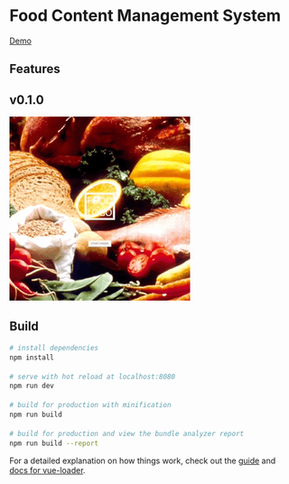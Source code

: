 # Food Content Management System

[Demo](https://senhungwong.github.io/content-management-system/)
## Features

## v0.1.0

![v0.1.0](.guide/v0.1.0.gif)

## Build

``` bash
# install dependencies
npm install

# serve with hot reload at localhost:8080
npm run dev

# build for production with minification
npm run build

# build for production and view the bundle analyzer report
npm run build --report
```

For a detailed explanation on how things work, check out the [guide](http://vuejs-templates.github.io/webpack/) and [docs for vue-loader](http://vuejs.github.io/vue-loader).

